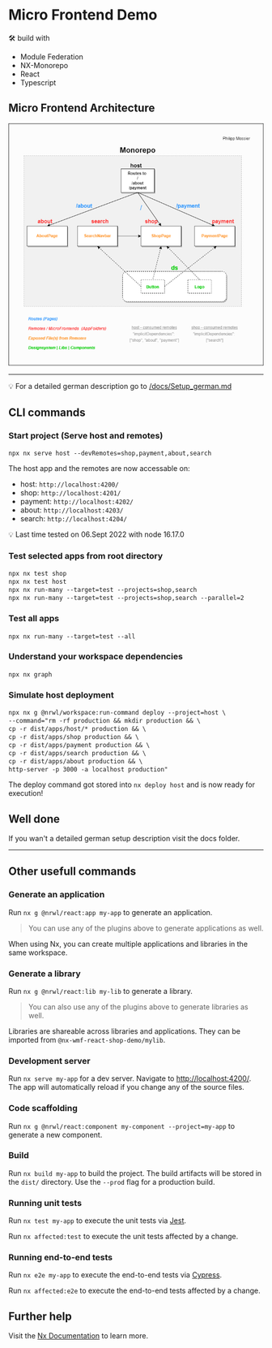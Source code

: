 # Micro Frontend Demo

🛠️ build with

- Module Federation
- NX-Monorepo
- React
- Typescript

## Micro Frontend Architecture

![Micro Frontend Architecture](/docs/architecture.png)

---

💡 For a detailed german description go to [/docs/Setup_german.md](/docs/Setup_german.md)

## CLI commands

### Start project (Serve host and remotes)

```
npx nx serve host --devRemotes=shop,payment,about,search
```

The host app and the remotes are now accessable on:

- host: `http://localhost:4200/`
- shop: `http://localhost:4201/`
- payment: `http://localhost:4202/`
- about: `http://localhost:4203/`
- search: `http://localhost:4204/`

💡 Last time tested on 06.Sept 2022 with node 16.17.0

### Test selected apps from root directory

```
npx nx test shop
npx nx test host
npx nx run-many --target=test --projects=shop,search
npx nx run-many --target=test --projects=shop,search --parallel=2
```

### Test all apps

```
npx nx run-many --target=test --all
```

### Understand your workspace dependencies

```
npx nx graph
```

### Simulate host deployment

```
npx nx g @nrwl/workspace:run-command deploy --project=host \
--command="rm -rf production && mkdir production && \
cp -r dist/apps/host/* production && \
cp -r dist/apps/shop production && \
cp -r dist/apps/payment production && \
cp -r dist/apps/search production && \
cp -r dist/apps/about production && \
http-server -p 3000 -a localhost production"
```

The deploy command got stored into `nx deploy host` and is now ready for execution!

## Well done

If you wan't a detailed german setup description visit the docs folder.

---

## Other usefull commands

### Generate an application

Run `nx g @nrwl/react:app my-app` to generate an application.

> You can use any of the plugins above to generate applications as well.

When using Nx, you can create multiple applications and libraries in the same workspace.

### Generate a library

Run `nx g @nrwl/react:lib my-lib` to generate a library.

> You can also use any of the plugins above to generate libraries as well.

Libraries are shareable across libraries and applications. They can be imported from `@nx-wmf-react-shop-demo/mylib`.

### Development server

Run `nx serve my-app` for a dev server. Navigate to <http://localhost:4200/>. The app will automatically reload if you change any of the source files.

### Code scaffolding

Run `nx g @nrwl/react:component my-component --project=my-app` to generate a new component.

### Build

Run `nx build my-app` to build the project. The build artifacts will be stored in the `dist/` directory. Use the `--prod` flag for a production build.

### Running unit tests

Run `nx test my-app` to execute the unit tests via [Jest](https://jestjs.io).

Run `nx affected:test` to execute the unit tests affected by a change.

### Running end-to-end tests

Run `nx e2e my-app` to execute the end-to-end tests via [Cypress](https://www.cypress.io).

Run `nx affected:e2e` to execute the end-to-end tests affected by a change.

## Further help

Visit the [Nx Documentation](https://nx.dev) to learn more.
